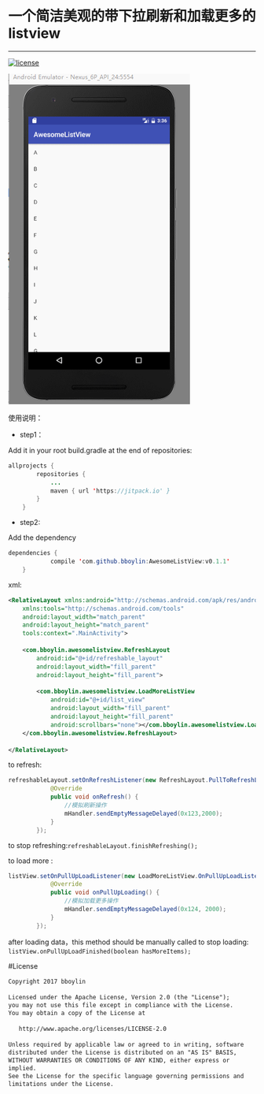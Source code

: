 # 一个简洁美观的带下拉刷新和加载更多的listview
---
[![license](https://img.shields.io/badge/license-Apache%202-blue.svg?maxAge=2592000)](https://github.com/bboylin/AwesomeListView/blob/master/LICENSE.txt)


![效果预览](./sample.gif)

使用说明：
* step1：

Add it in your root build.gradle at the end of repositories:
```java
allprojects {
		repositories {
			...
			maven { url 'https://jitpack.io' }
		}
	}
```

* step2:

Add the dependency
```java
dependencies {
	        compile 'com.github.bboylin:AwesomeListView:v0.1.1'
	}
```

xml:
```xml
<RelativeLayout xmlns:android="http://schemas.android.com/apk/res/android"
    xmlns:tools="http://schemas.android.com/tools"
    android:layout_width="match_parent"
    android:layout_height="match_parent"
    tools:context=".MainActivity">

    <com.bboylin.awesomelistview.RefreshLayout
        android:id="@+id/refreshable_layout"
        android:layout_width="fill_parent"
        android:layout_height="fill_parent">

        <com.bboylin.awesomelistview.LoadMoreListView
            android:id="@+id/list_view"
            android:layout_width="fill_parent"
            android:layout_height="fill_parent"
            android:scrollbars="none"></com.bboylin.awesomelistview.LoadMoreListView>
    </com.bboylin.awesomelistview.RefreshLayout>

</RelativeLayout>
```

to refresh:
```java
refreshableLayout.setOnRefreshListener(new RefreshLayout.PullToRefreshListener() {
            @Override
            public void onRefresh() {
                //模拟刷新操作
                mHandler.sendEmptyMessageDelayed(0x123,2000);
            }
        });
```

to stop refreshing:`refreshableLayout.finishRefreshing();`

to load more :
```java
listView.setOnPullUpLoadListener(new LoadMoreListView.OnPullUpLoadListener() {
            @Override
            public void onPullUpLoading() {
            	//模拟加载更多操作
            	mHandler.sendEmptyMessageDelayed(0x124, 2000);
            }
        });
```

after loading data，this method should be manually called to stop loading:
`listView.onPullUpLoadFinished(boolean hasMoreItems);`

#License


    Copyright 2017 bboylin

    Licensed under the Apache License, Version 2.0 (the "License");
    you may not use this file except in compliance with the License.
    You may obtain a copy of the License at

       http://www.apache.org/licenses/LICENSE-2.0

    Unless required by applicable law or agreed to in writing, software
    distributed under the License is distributed on an "AS IS" BASIS,
    WITHOUT WARRANTIES OR CONDITIONS OF ANY KIND, either express or implied.
    See the License for the specific language governing permissions and
    limitations under the License.
